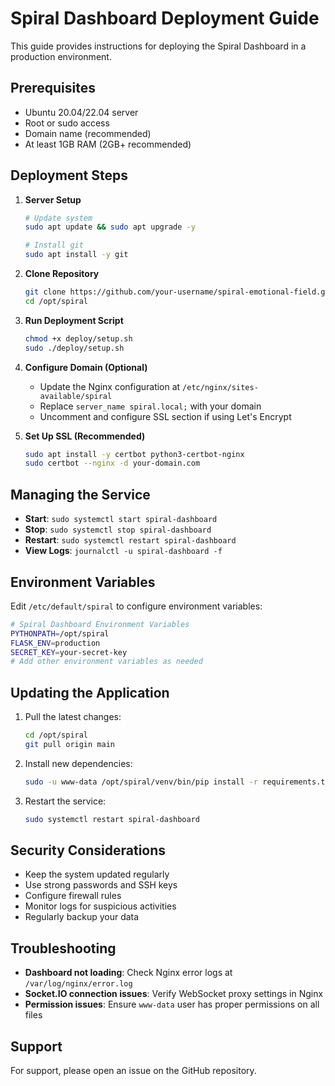 # Spiral Dashboard Deployment Guide

This guide provides instructions for deploying the Spiral Dashboard in a production environment.

## Prerequisites

- Ubuntu 20.04/22.04 server
- Root or sudo access
- Domain name (recommended)
- At least 1GB RAM (2GB+ recommended)

## Deployment Steps

1. **Server Setup**
   ```bash
   # Update system
   sudo apt update && sudo apt upgrade -y
   
   # Install git
   sudo apt install -y git
   ```

2. **Clone Repository**
   ```bash
   git clone https://github.com/your-username/spiral-emotional-field.git /opt/spiral
   cd /opt/spiral
   ```

3. **Run Deployment Script**
   ```bash
   chmod +x deploy/setup.sh
   sudo ./deploy/setup.sh
   ```

4. **Configure Domain (Optional)**
   - Update the Nginx configuration at `/etc/nginx/sites-available/spiral`
   - Replace `server_name spiral.local;` with your domain
   - Uncomment and configure SSL section if using Let's Encrypt

5. **Set Up SSL (Recommended)**
   ```bash
   sudo apt install -y certbot python3-certbot-nginx
   sudo certbot --nginx -d your-domain.com
   ```

## Managing the Service

- **Start**: `sudo systemctl start spiral-dashboard`
- **Stop**: `sudo systemctl stop spiral-dashboard`
- **Restart**: `sudo systemctl restart spiral-dashboard`
- **View Logs**: `journalctl -u spiral-dashboard -f`

## Environment Variables

Edit `/etc/default/spiral` to configure environment variables:

```bash
# Spiral Dashboard Environment Variables
PYTHONPATH=/opt/spiral
FLASK_ENV=production
SECRET_KEY=your-secret-key
# Add other environment variables as needed
```

## Updating the Application

1. Pull the latest changes:
   ```bash
   cd /opt/spiral
   git pull origin main
   ```

2. Install new dependencies:
   ```bash
   sudo -u www-data /opt/spiral/venv/bin/pip install -r requirements.txt
   ```

3. Restart the service:
   ```bash
   sudo systemctl restart spiral-dashboard
   ```

## Security Considerations

- Keep the system updated regularly
- Use strong passwords and SSH keys
- Configure firewall rules
- Monitor logs for suspicious activities
- Regularly backup your data

## Troubleshooting

- **Dashboard not loading**: Check Nginx error logs at `/var/log/nginx/error.log`
- **Socket.IO connection issues**: Verify WebSocket proxy settings in Nginx
- **Permission issues**: Ensure `www-data` user has proper permissions on all files

## Support

For support, please open an issue on the GitHub repository.
